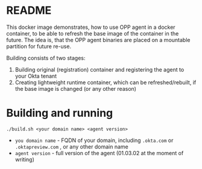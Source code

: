 # README #

This docker image demonstrates, how to use OPP agent in a docker container, to be able to refresh the base image of the container in the future. The idea is, that the OPP agent binaries are placed on a mountable partition for future re-use.

Building consists of two stages:
1. Building original (registration) container and registering the agent to your Okta tenant
2. Creating lightweight runtime container, which can be refreshed/rebuilt, if the base image is changed (or any other reason)

# Building and running 
`./build.sh <your domain name> <agent version>`

* `you domain name` - FQDN of your domain, including `.okta.com` or `.oktapreview.com` , or any other domain name
* `agent version` - full version of the agent (01.03.02 at the moment of writing)
